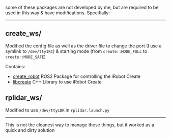 some of these packages are not developed by me, but are required to be used in this way & have modifications. Specifially:
___
## create_ws/

Modified the config file as well as the driver file to change the port (I use a symlink to `/dev/ttyIRC`) & starting mode (from `create::MODE_FULL` to `create::MODE_SAFE`)

Contains:
  * [create_robot](https://github.com/AutonomyLab/create_robot) ROS2 Package for controlling the iRobot Create
  * [libcreate](https://github.com/AutonomyLab/libcreate) C++ Library to use iRobot Create

## rplidar_ws/

Modified to use `/dev/ttyLDR` in `rplidar.launch.py`
___
This is not the cleanest way to manage these things, but it worked as a quick and dirty solution